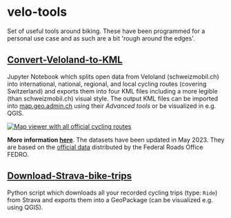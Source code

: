# velo-tools

Set of useful tools around biking. These have been programmed for a personal use case and as such are a bit 'rough around the edges'.

## [Convert-Veloland-to-KML](https://github.com/rastrau/velo-tools/tree/main/Convert-Veloland-to-KML)
Jupyter Notebook which splits open data from Veloland (schweizmobil.ch) into international, national, regional, and local cycling routes (covering Switzerland) and exports them into four KML files including a more legible (than schweizmobil.ch) visual style. The output KML files can be imported into [map.geo.admin.ch](https://map.geo.admin.ch) using their *Advanced tools* or be visualized in e.g. QGIS.

[![Map viewer with all official cycling
routes](https://github.com/rastrau/velo-tools/blob/main/Convert-Veloland-to-KML/veloland-map-viewer.jpg?raw=true)](https://s.geo.admin.ch/9f31690592)

**More information [here](https://ralphstraumann.ch/portfolio/veloland-karten)**. The datasets have been updated in May 2023. They are based on the [official data](https://opendata.swiss/en/dataset/langsamverkehr-veloland-schweiz) distributed by the Federal Roads Office FEDRO.



## [Download-Strava-bike-trips](https://github.com/rastrau/velo-tools/tree/main/Download-Strava-bike-trips)
Python script which downloads all your recorded cycling trips (type: `Ride`) from Strava and exports them into a GeoPackage (can be visualized e.g. using QGIS).
